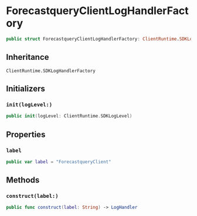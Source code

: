 # ForecastqueryClientLogHandlerFactory

``` swift
public struct ForecastqueryClientLogHandlerFactory: ClientRuntime.SDKLogHandlerFactory 
```

## Inheritance

`ClientRuntime.SDKLogHandlerFactory`

## Initializers

### `init(logLevel:)`

``` swift
public init(logLevel: ClientRuntime.SDKLogLevel) 
```

## Properties

### `label`

``` swift
public var label = "ForecastqueryClient"
```

## Methods

### `construct(label:)`

``` swift
public func construct(label: String) -> LogHandler 
```

